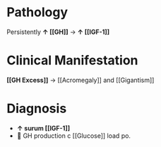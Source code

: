 # Pathology
Persistently **↑ [[GH]]** → **↑ [[IGF-1]]**

# Clinical Manifestation
**[[GH Excess]]** → [[Acromegaly]] and [[Gigantism]]

# Diagnosis
- **↑ surum [[IGF-1]]**
-  GH production c [[Glucose]] load po.